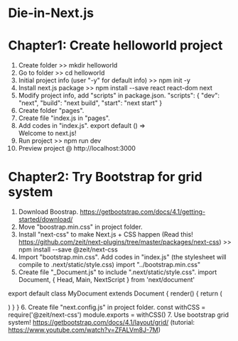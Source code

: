 # Die-in-Next.js
# Chapter1: Create helloworld project
1. Create folder >> mkdir helloworld
2. Go to folder >> cd helloworld
3. Initial project info (user "-y" for default info) >> npm init -y
4. Install next.js package >> npm install --save react react-dom next
5. Modify project info, add "scripts" in package.json. 
    "scripts": {
      "dev": "next",
      "build": "next build",
      "start": "next start"
    }
6. Create folder "pages".
7. Create file "index.js in "pages".
8. Add codes in "index.js".
    export default () => <div>Welcome to next.js!</div>
9. Run project >> npm run dev
10. Preview project @ http://localhost:3000
# Chapter2: Try Bootstrap for grid system
1. Download Boostrap. https://getbootstrap.com/docs/4.1/getting-started/download/
2. Move "boostrap.min.css" in project folder.
3. Install "next-css" to make Next.js + CSS happen (Read this! https://github.com/zeit/next-plugins/tree/master/packages/next-css) >> npm install --save @zeit/next-css
4. Import "bootstrap.min.css". Add codes in "index.js" (the stylesheet will compile to .next/static/style.css)
import "../bootstrap.min.css"
5. Create file "_Document.js" to include ".next/static/style.css".
import Document, { Head, Main, NextScript } from 'next/document'

export default class MyDocument extends Document {
  render() {
    return (
      <html>
        <Head>
          <link rel="stylesheet" href="/_next/static/style.css" />
        </Head>
        <body>
          <Main />
          <NextScript />
        </body>
      </html>
    )
  }
}
6. Create file "next.config.js" in project folder.
const withCSS = require('@zeit/next-css')
module.exports = withCSS()
7. Use bootstrap grid system! https://getbootstrap.com/docs/4.1/layout/grid/ (tutorial: https://www.youtube.com/watch?v=ZFALVm8J-7M)
